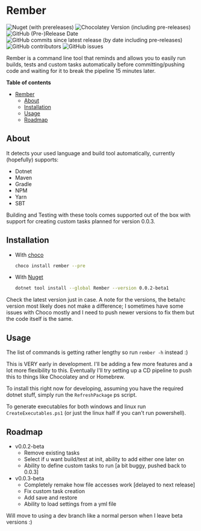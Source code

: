 # Rember

![Nuget (with prereleases)](https://img.shields.io/nuget/vpre/rember) ![Chocolatey Version (including pre-releases)](https://img.shields.io/chocolatey/v/rember?include_prereleases) ![GitHub (Pre-)Release Date](https://img.shields.io/github/release-date-pre/AntoniosBarotsis/rember) ![GitHub commits since latest release (by date including pre-releases)](https://img.shields.io/github/commits-since/AntoniosBarotsis/rember/latest?include_prereleases) ![GitHub contributors](https://img.shields.io/github/contributors/AntoniosBarotsis/rember) ![GitHub issues](https://img.shields.io/github/issues/AntoniosBarotsis/rember)

Rember is a command line tool that reminds and allows you to easily run builds, tests and custom tasks automatically before
committing/pushing code and waiting for it to break the pipeline 15 minutes later. 

**Table of contents**
- [Rember](#rember)
  - [About](#about)
  - [Installation](#installation)
  - [Usage](#usage)
  - [Roadmap](#roadmap)

## About 
It detects your used language and build tool automatically, currently (hopefully) supports:

- Dotnet
- Maven
- Gradle
- NPM
- Yarn
- SBT

Building and Testing with these tools comes supported out of the box with support for creating
custom tasks planned for version 0.0.3.

## Installation

- With [choco](https://community.chocolatey.org/packages/Rember)
  ```sh
  choco install rember --pre
  ```

- With [Nuget](https://www.nuget.org/packages/Rember/)
  ```sh
  dotnet tool install --global Rember --version 0.0.2-beta1
  ```

Check the latest version just in case. A note for the versions, the beta/rc version most likely does not make a difference;
I sometimes have some issues with Choco mostly and I need to push newer versions to fix them but the code itself is the same.

## Usage

The list of commands is getting rather lengthy so run `rember -h` instead :)

This is VERY early in development. I'll be adding a few more features and a lot more flexibility
to this. Eventually I'll try setting up a CD pipeline to push this to things like Chocolatey and or Homebrew.

To install this right now for developing, assuming you have the required dotnet stuff, simply run the `RefreshPackage` ps script.

To generate executables for both windows and linux run `CreateExecutables.ps1` (or just the
linux half if you can't run powershell).

## Roadmap

- v0.0.2-beta
  - Remove existing tasks
  - Select if u want build/test at init, ability to add either one later on
  - Ability to define custom tasks to run [a bit buggy, pushed back to  0.0.3]
- v0.0.3-beta
  - Completely remake how file accesses work [delayed to next release]
  - Fix custom task creation
  - Add save and restore
  - Ability to load settings from a yml file

Will move to using a dev branch like a normal person when I leave beta versions :)